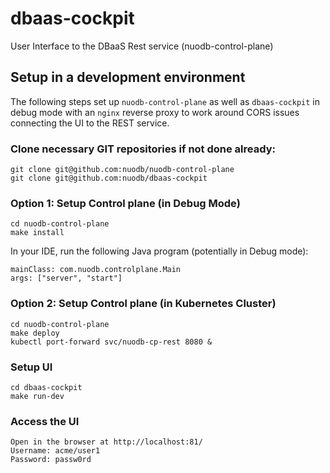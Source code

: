 # dbaas-cockpit

User Interface to the DBaaS Rest service (nuodb-control-plane)

## Setup in a development environment

The following steps set up `nuodb-control-plane` as well as `dbaas-cockpit` in debug mode with an `nginx` reverse proxy to work around CORS issues connecting the UI to the REST service.

### Clone necessary GIT repositories if not done already:

```
git clone git@github.com:nuodb/nuodb-control-plane
git clone git@github.com:nuodb/dbaas-cockpit
```

### Option 1: Setup Control plane (in Debug Mode)

```
cd nuodb-control-plane
make install
```

In your IDE, run the following Java program (potentially in Debug mode):

```
mainClass: com.nuodb.controlplane.Main
args: ["server", "start"]
```

### Option 2: Setup Control plane (in Kubernetes Cluster)

```
cd nuodb-control-plane
make deploy
kubectl port-forward svc/nuodb-cp-rest 8080 &
```

### Setup UI

```
cd dbaas-cockpit
make run-dev
```

### Access the UI

```
Open in the browser at http://localhost:81/
Username: acme/user1
Password: passw0rd
```
